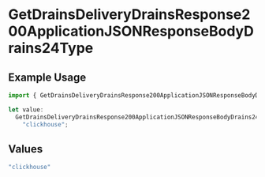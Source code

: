 # GetDrainsDeliveryDrainsResponse200ApplicationJSONResponseBodyDrains24Type

## Example Usage

```typescript
import { GetDrainsDeliveryDrainsResponse200ApplicationJSONResponseBodyDrains24Type } from "@vercel/sdk/models/getdrainsop.js";

let value:
  GetDrainsDeliveryDrainsResponse200ApplicationJSONResponseBodyDrains24Type =
    "clickhouse";
```

## Values

```typescript
"clickhouse"
```